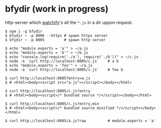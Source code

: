 # bfydir (work in progress)

http-server which [watchify](https://github.com/substack/watchify)'s
all the `*.js` in a dir uppon request.

    $ npm i -g bfydir
    $ bfydir ~ -p 8006 --https # spawn https server
    $ bfydir ~ -p 8005         # spawn http server

    $ echo "module.exports = 'a'" > ~/a.js
    $ echo "module.exports = 'b'" > ~/b.js
    $ echo "console.log(require('./a'), require('./b'))" > ~/c.js
    $ node -e `curl http://localhost:8005/c.js`    # a b
    $ echo "module.exports = 'foo'" > ~/a.js
    $ node -e `curl http://localhost:8005/c.js`    # foo b

    $ curl http://localhost:8005?entry=a.js
    $ # <html><body><script src="a.js"></script></body></html>

    $ curl http://localhost:8005/c.js?entry
    $ # <html><body><script>/* bundled source */</script></body></html>
    
    $ curl http://localhost:8005/c.js?entry,min
    $ # <html><body><script>/* bundled source minified */</script></body></html>
    
    $ curl http://localhost:8005/a.js?raw          # module.exports = 'a'

